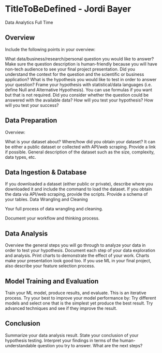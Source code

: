 # TitleToBeDefined - Jordi Bayer

Data Analytics Full Time

## Overview

Include the following points in your overview:

What data/business/research/personal question you would like to answer? Make sure the question description is human-friendly because you will have non-tech audience to see your final project presentation.
Did you understand the context for the question and the scientific or business application?
What is the hypothesis you would like to test in order to answer your question? Frame your hypothesis with statistical/data languages (i.e. define Null and Alternative Hypothesis). You can use formulas if you want but that is not required.
Did you consider whether the question could be answered with the available data?
How will you test your hypothesis?
How will you test your success?

## Data Preparation

Overview:

What is your dataset about?
Where/how did you obtain your dataset? It can be either a public dataset or collected with API/web scraping. Provide a link if possible.
General description of the dataset such as the size, complexity, data types, etc.

## Data Ingestion & Database

If you downloaded a dataset (either public or private), describe where you downloaded it and include the command to load the dataset.
If you obtain the data via API/web scraping, provide the scripts.
Provide a schema of your tables.
Data Wrangling and Cleaning

Your full process of data wrangling and cleaning.

Document your workflow and thinking process.

## Data Analysis

Overview the general steps you will go through to analyze your data in order to test your hypothesis.
Document each step of your data exploration and analysis.
Print charts to demonstrate the effect of your work. Charts make your presentation look good too.
If you use ML in your final project, also describe your feature selection process.

## Model Training and Evaluation

Train your ML model, produce results, and evaluate.
This is an iterative process. Try your best to improve your model performance by:
Try different models and select one that is the simplest yet produce the best result.
Try advanced techniques and see if they improve the result.

## Conclusion

Summarize your data analysis result.
State your conclusion of your hypothesis testing.
Interpret your findings in terms of the human-understandable question you try to answer.
What are the next steps?

